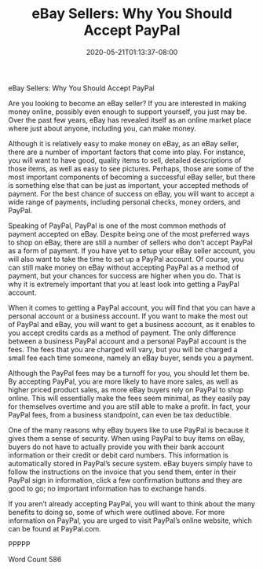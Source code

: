 ﻿---
title: "eBay Sellers:  Why You Should Accept PayPal"
date: 2020-05-21T01:13:37-08:00
description: "eBay Tips for Web Success"
featured_image: "/images/eBay.jpg"
tags: ["eBay"]
---

eBay Sellers:  Why You Should Accept PayPal

Are you looking to become an eBay seller?  If you are interested in making money online, possibly even enough to support yourself, you just may be.  Over the past few years, eBay has revealed itself as an online market place where just about anyone, including you, can make money.

Although it is relatively easy to make money on eBay, as an eBay seller, there are a number of important factors that come into play.  For instance, you will want to have good, quality items to sell, detailed descriptions of those items, as well as easy to see pictures.  Perhaps, those are some of the most important components of becoming a successful eBay seller, but there is something else that can be just as important, your accepted methods of payment.  For the best chance of success on eBay, you will want to accept a wide range of payments, including personal checks, money orders, and PayPal.  

Speaking of PayPal, PayPal is one of the most common methods of payment accepted on eBay.  Despite being one of the most preferred ways to shop on eBay, there are still a number of sellers who don’t accept PayPal as a form of payment.  If you have yet to setup your eBay seller account, you will also want to take the time to set up a PayPal account.  Of course, you can still make money on eBay without accepting PayPal as a method of payment, but your chances for success are higher when you do.  That is why it is extremely important that you at least look into getting a PayPal account.
	
When it comes to getting a PayPal account, you will find that you can have a personal account or a business account.  If you want to make the most out of PayPal and eBay, you will want to get a business account, as it enables to you accept credits cards as a method of payment.  The only difference between a business PayPal account and a personal PayPal account is the fees.  The fees that you are charged will vary, but you will be charged a small fee each time someone, namely an eBay buyer, sends you a payment.  

Although the PayPal fees may be a turnoff for you, you should let them be.  By accepting PayPal, you are more likely to have more sales, as well as higher priced product sales, as more eBay buyers rely on PayPal to shop online.  This will essentially make the fees seem minimal, as they easily pay for themselves overtime and you are still able to make a profit.  In fact, your PayPal fees, from a business standpoint, can even be tax deductible.  

One of the many reasons why eBay buyers like to use PayPal is because it gives them a sense of security.  When using PayPal to buy items on eBay, buyers do not have to actually provide you with their bank account information or their credit or debit card numbers. This information is automatically stored in PayPal’s secure system.  eBay buyers simply have to follow the instructions on the invoice that you send them, enter in their PayPal sign in information, click a few confirmation buttons and they are good to go; no important information has to exchange hands.  

If you aren’t already accepting PayPal, you will want to think about the many benefits to doing so, some of which were outlined above.  For more information on PayPal, you are urged to visit PayPal’s online website, which can be found at PayPal.com.

PPPPP

Word Count 586

